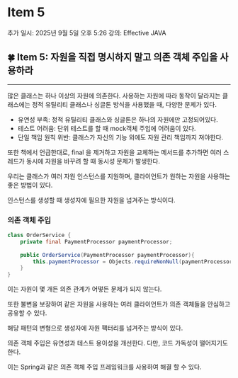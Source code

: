 # Item 5

추가 일시: 2025년 9월 5일 오후 5:26
강의: Effective JAVA

## 🍀 Item 5: 자원을 직접 명시하지 말고 의존 객체 주입을 사용하라

---

많은 클래스는 하나 이상의 자원에 의존한다. 사용하는 자원에 따라 동작이 달라지는 클래스에는 정적 유틸리티 클래스나 싱글톤 방식을 사용했을 때, 다양한 문제가 있다.

- 유연성 부족: 정적 유틸리티 클래스와 싱글톤은 하나의 자원에만 고정되어있다.
- 테스트 어려움: 단위 테스트를 할 때 mock객체 주입에 어려움이 있다.
- 단일 책임 원칙 위반: 클래스가 자신의 기능 외에도 자원 관리 책임까지 져야한다.

또한 책에서 언급한대로, final 을 제거하고 자원을 교체하는 메서드를 추가하면 여러 스레드가 동시에 자원을 바꾸려 할 때 동시성 문제가 발생한다.

우리는 클래스가 여러 자원 인스턴스를 지원하며, 클라이언트가 원하는 자원을 사용하는 좋은 방법이 있다.

인스턴스를 생성할 때 생성자에 필요한 자원을 넘겨주는 방식이다.

### 의존 객체 주입

```java
class OrderService {
	private final PaymentProcessor paymentProcessor;
	
	public OrderService(PaymentProcessor paymentProcessor){
		this.paymentProcessor = Objects.requireNonNull(paymentProcessor);
	}
}
```

이는 자원이 몇 개든 의존 관계가 어떻든 문제가 되지 않는다.

또한 불변을 보장하여 같은 자원을 사용하는 여러 클라이언트가 의존 객체들을 안심하고 공유할 수 있다.

해당 패턴의 변형으로 생성자에 자원 팩터리를 넘겨주는 방식이 있다.

의존 객체 주입은 유연성과 테스트 용이성을 개선한다. 다만, 코드 가독성이 떨어지기도 한다.

이는 Spring과 같은 의존 객체 주입 프레임워크를 사용하여 해결 할 수 있다.